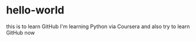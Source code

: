# hello-world
this is to learn GitHub
I'm learning Python via Coursera and also try to learn GitHub now

